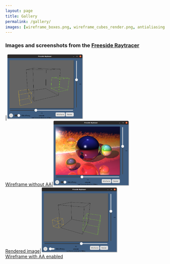 ```yaml
---
layout: page
title: Gallery
permalink: /gallery/
images: [wireframe_boxes.png, wireframe_cubes_render.png, antialiasing.png]
---
```


### Images and screenshots from the [Freeside Raytracer](https://github.com/tobiasmarciszko/qt_raytracer_challenge/)

<style>
    img {
        width: 240px;
    }
</style>

|<a href="/img/raytracer/wireframe_boxes.png"><img src="/img/raytracer/wireframe_boxes.png" alt="wireframe"><br>Wireframe without AA</a>|<a href="/img/raytracer/wireframe_cubes_render.png"><img src="/img/raytracer/wireframe_cubes_render.png" alt="render"><br>Rendered image</a>|<a href="/img/raytracer/antialiasing.png"><img src="/img/raytracer/antialiasing.png" alt="antialiasing"><br>Wireframe with AA enabled</a>

